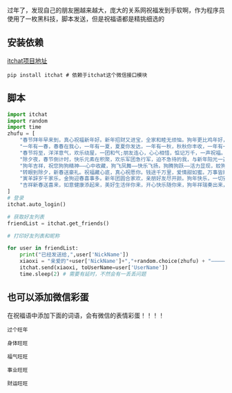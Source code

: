 
过年了，发现自己的朋友圈越来越大，庞大的关系网祝福发到手软啊，作为程序员使用了一枚黑科技，脚本发送，但是祝福语都是精挑细选的

## 安装依赖
[itchat项目地址](https://itchat.readthedocs.io/zh/latest/)
```
pip install itchat # 依赖于itchat这个微信接口模块
```

## 脚本

```python
import itchat
import random
import time
zhufu = [
	"春节拜年早来到，真心祝福新年好。新年招财又进宝，全家和睦无烦恼。狗年更比鸡年好，猴子送福三级跳，一跳更比一跳高，四季平安乐逍遥。祝狗年快乐!",
	"一年有一春，春春在我心，一年有一夏，夏夏你发达，一年有一秋，秋秋你丰收，一年有一冬，冬冬你成功，年年有春节，节节你喜悦!",
	"春节将至，洋洋意气，欢乐绕屋，一团和气;朋友连心，心心相惜，惦记万千，一声祝福。福星高照，财禄寿喜，团团圆圆，吉祥如意。预祝您新年快乐!",
	"除夕夜，春节倒计时，快乐元素在积聚，欢乐军团急行军，迫不急待的我，与新年阳光一道启程，把一年祝福提前给你，祝你红红火火过新年。",
	"狗年吉祥，祝您狗狗精神――心中收藏，狗飞凤舞――快乐飞扬，狗腾狗跃――活力显现，蛟狗得水――事业高升，望子成狗――家庭和睦，飞狗在天――生活美满。新的一年，愿你天天快乐。",
	"转眼到除夕，新春送豪礼。祝福藏心底，真心祝愿你。钱途千万里，爱情甜如蜜。万事皆顺利，合家都如意。祝您全家除夕愉快。",
    "寅羊辞岁千家乐，金狗迎春喜事多。新年团圆合家欢，亲朋好友尽开颜。狗年快乐，一切安康！",
    "吉祥新春送喜来，如意健康添起来，美好生活伴你来，开心快乐随你来，狗年祥瑞奏出来，万事如意奏起来，愿你新年更愉快，幸福新年更开怀。"
]
# 登录
itchat.auto_login()

# 获取好友列表
friendList = itchat.get_friends()

# 打印好友列表和昵称

for user in friendList:
    print("已经发送给,",user['NickName'])
    xiaoxi = "亲爱的"+user['NickName']+","+random.choice(zhufu) + "——————我的孙女叫小芳的祝福"
    itchat.send(xiaoxi, toUserName=user['UserName'])
    time.sleep(2) # 需要有延时，不然会有一丢丢问题
```

## 也可以添加微信彩蛋
在祝福语中添加下面的词语，会有微信的表情彩蛋！！！！
```
过个旺年

身体旺旺

福气旺旺

事业旺旺

财运旺旺
```